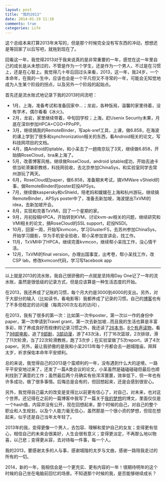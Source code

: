 ```yaml
---
layout: post
title: "我的2013"
date: 2014-01-19 11:10
comments: true
categories: Life
---
```


这个总结本来打算2013年末写的，但是那个时候完全没有写东西的冲动，想想还是等回家了以后写吧，就拖到现在了。

回看这一年，我觉得2013对于我来说真的是非常重要的一年，感觉在这一年里自己的成长是从未想过的，不管是作为一个学生，还是作为一个男人，不过是在习惯上，还是在心智上。我觉得几十年后回过头来看，2013，这一年，我24岁，一个本命年，在我的一生中，应该也会是一个平凡但又不寻常的一年，可能会无知觉地成为人生某个阶段的拐点，以及另外一个阶段的起始点。

<!-- more -->

首先还是流水账式地记录下我的2013时间流吧：

* 1月，上海，准备考试和准备回家中...；龙岩，各种饭局，温馨的家里待着，没有学术，偶尔看看《冰火》。
* 2月，龙岩，家里继续带着，中旬回学校；上海，赶Usenix Security未果，月底在深圳参加HPCA+CGO+PPoPP。
* 3月，继续搞我的RemoteBinder，写apk-xref工具，上课，做6.858，在海波的课上学到了很多和synchronization相关的东西，看Android相关的论文，写科技网项目的文档。
* 4月，搞Android的iptable，和小呆去了一趟南京玩了3天，继续做6.858，开始搞RoseCloud，bra来上海了。
* 5月，改善博客风格，继续做RoseCloud，android iptable成功，开始去迪卡侬当轮滑兼职教练，科技网验收，去北京参加ChinaSys，和实验室同学去常州游玩了两天。
* 6月，RoseCloud赶paper，做6.858，准备期末考试，搞VMWare vShield的事，做RemoteBinder的poster赶投APSys。
* 7月，继续做kaspersky和vShield，陪老妈和媛媛在上海和杭州游玩，继续搞RemoteBinder，APSys poster中了，准备去新加坡，海波提出TxVMI的idea，去新加坡开会。
* 8月，实现和完善TxVMI，回了一个星期的家。
* 9月，月初投稿HPCA，开始转到KVM，讨论kvm-av相关的问题，继续研究和VMI相关的论文，搞RoseCloud的SSL support，赶投NSDI。
* 10月，回家一周，开始写kvmcon，学习GlusterFS，去苏州参加ChinaSys，开始学习摄影，华为手机安全验收，帮小呆参加宣讲会，找工作。
* 11月，TxVMI中了HPCA，继续完善kvmcon，继续帮小呆找工作，没心情干活。
* 12月，TxVMI的final version，办理出国事宜，出考卷，帮小呆找工作，改CSP lab，修改kvmcon代码，学习写facebook app

------

以上就是2013的流水账，我自己很骄傲的一点就是坚持用Day One记了一年的流水账，虽然是很低级的记录方式，但是应该算是一种生活态度的开始。

在2013，我还养成了记账的习惯，每个月大约是3000到4000的支出。另外，对于大部分的输入（比如读书，看电影等）我都养成了记录的习惯。自己的[博客](http://ytliu.info)也有了不多但稳定的访问量（每周200次左右的访问），

在2013，我有了很多的第一次：比如第一次中poster，第一次以一作的身份中paper，第一次申请到Travel grant，第一次去新加坡...而且我的生活也算是丰富多彩，除了养成良好而规律的记录习惯之外，我还读了[26本书](http://ytliu.info/life/book.html)，[8个有声读物](http://ytliu.info/life/book.html)，看了[98部电影](http://ytliu.info/life/movie.html)，追了[9部剧](http://ytliu.info/life/drama.html)，[3部动漫](http://ytliu.info/life/drama.html)，游了43次泳，打了16次篮球，2次排球，滑了11次轮滑，当了22次轮滑教练，跑了3次步；在实验室做了5次report，讲了4次paper。另外，最让我骄傲的是我和小呆2013年每个月都会去一趟城隍庙，拜拜太岁，祈求保佑本命年平安顺利。

总的来说，我觉得自己的2013是个蛮顺利的一年，没有遇到什么大的逆境，一路平平安安地过来了，还发了一篇A类会议的论文，小呆虽然是磕磕碰碰但最后也顺利找到了满意的工作；虽然最后两个月确实有些浑浑噩噩，效率低下，但一年也有许多成功，做了很多事情。后悔总是会有的，但回想起来，还是会感到很安心。

另外，我觉得自己最大的改变是变得比以前更有信心了，对自己，对未来，也对这个世界。还记得在之前的一篇博客中我写了一篇关于[我的梦想](http://ytliu.info/blog/2012/03/26/wo-de-meng-xiang/)的博文，里面仅仅是一个hash值，内容并没有公开，现在回想起来，那个时候的自己，对自己的整个职业和人生规划，以及个人能力毫无信心，虽然那是一个很小资的梦想，但现在想起来，似乎还是自己当年太年轻了。

2013年的我，变得更像一个男人，去包容、理解和爱护自己的女友；变得更有信心，相信自己的未来会很美好，人生会很有意义；变得更淡定，不再那么地以物喜，以己悲；变得更从容，去对待每一件事，每一个人。

我的2013，要感谢太多的人与事，感谢城隍的太岁与文曲，感谢一路陪我走过的所有的一切。

2014，新的一年，我相信会是一个更充实、更有内容的一年！很期待明年的这个时候的自己坐在电脑前回忆的场景。不知道那个时候的我，是否能够继续成长？



